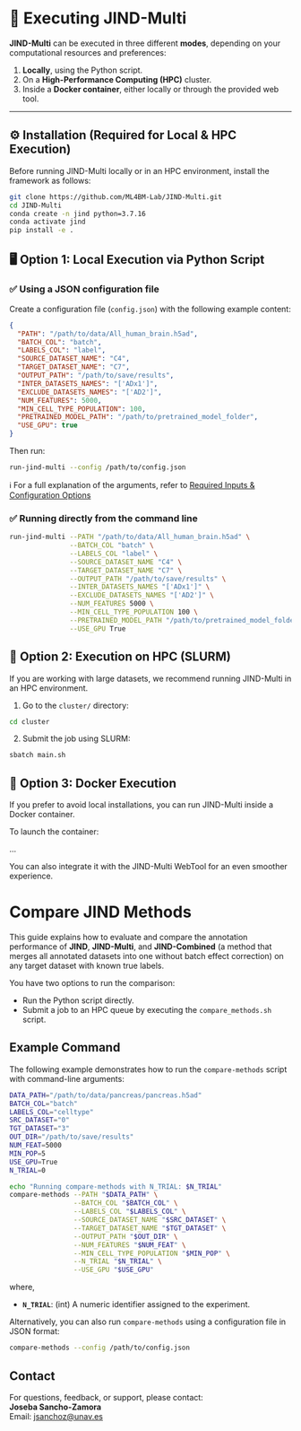 
# 🔧 Executing JIND-Multi

**JIND-Multi** can be executed in three different **modes**, depending on your computational resources and preferences:

1. **Locally**, using the Python script.
2. On a **High-Performance Computing (HPC)** cluster.
3. Inside a **Docker container**, either locally or through the provided web tool.

---

## ⚙️ Installation (Required for Local & HPC Execution)

Before running JIND-Multi locally or in an HPC environment, install the framework as follows:

```bash
git clone https://github.com/ML4BM-Lab/JIND-Multi.git
cd JIND-Multi
conda create -n jind python=3.7.16 
conda activate jind
pip install -e .
```

## 🖥️ Option 1: Local Execution via Python Script

### ✅ Using a JSON configuration file

Create a configuration file (`config.json`) with the following example content:

```json
{
  "PATH": "/path/to/data/All_human_brain.h5ad",
  "BATCH_COL": "batch",
  "LABELS_COL": "label",
  "SOURCE_DATASET_NAME": "C4",
  "TARGET_DATASET_NAME": "C7",
  "OUTPUT_PATH": "/path/to/save/results",
  "INTER_DATASETS_NAMES": "['ADx1']",
  "EXCLUDE_DATASETS_NAMES": "['AD2']",
  "NUM_FEATURES": 5000,
  "MIN_CELL_TYPE_POPULATION": 100,
  "PRETRAINED_MODEL_PATH": "/path/to/pretrained_model_folder",
  "USE_GPU": true
}
```

Then run:

```bash
run-jind-multi --config /path/to/config.json
```

ℹ️ For a full explanation of the arguments, refer to [Required Inputs & Configuration Options](README_general.md#-required-inputs--configuration-options)


### ✅ Running directly from the command line

```bash
run-jind-multi --PATH "/path/to/data/All_human_brain.h5ad" \
               --BATCH_COL "batch" \
               --LABELS_COL "label" \
               --SOURCE_DATASET_NAME "C4" \
               --TARGET_DATASET_NAME "C7" \
               --OUTPUT_PATH "/path/to/save/results" \
               --INTER_DATASETS_NAMES "['ADx1']" \
               --EXCLUDE_DATASETS_NAMES "['AD2']" \
               --NUM_FEATURES 5000 \
               --MIN_CELL_TYPE_POPULATION 100 \
               --PRETRAINED_MODEL_PATH "/path/to/pretrained_model_folder" \
               --USE_GPU True
```

## 🧬 Option 2: Execution on HPC (SLURM)

If you are working with large datasets, we recommend running JIND-Multi in an HPC environment.

1. Go to the `cluster/` directory:

```bash
cd cluster
```

2. Submit the job using SLURM:

```bash
sbatch main.sh
```

## 🐳 Option 3: Docker Execution
If you prefer to avoid local installations, you can run JIND-Multi inside a Docker container.

To launch the container:

...

You can also integrate it with the JIND-Multi WebTool for an even smoother experience.

# Compare JIND Methods

This guide explains how to evaluate and compare the annotation performance of **JIND**, **JIND-Multi**, and **JIND-Combined** (a method that merges all annotated datasets into one without batch effect correction) on any target dataset with known true labels.

You have two options to run the comparison:
- Run the Python script directly.
- Submit a job to an HPC queue by executing the `compare_methods.sh` script.

## Example Command

The following example demonstrates how to run the `compare-methods` script with command-line arguments:

```bash
DATA_PATH="/path/to/data/pancreas/pancreas.h5ad"
BATCH_COL="batch"
LABELS_COL="celltype"
SRC_DATASET="0"
TGT_DATASET="3"
OUT_DIR="/path/to/save/results"
NUM_FEAT=5000
MIN_POP=5
USE_GPU=True 
N_TRIAL=0

echo "Running compare-methods with N_TRIAL: $N_TRIAL"
compare-methods --PATH "$DATA_PATH" \
                --BATCH_COL "$BATCH_COL" \
                --LABELS_COL "$LABELS_COL" \
                --SOURCE_DATASET_NAME "$SRC_DATASET" \
                --TARGET_DATASET_NAME "$TGT_DATASET" \
                --OUTPUT_PATH "$OUT_DIR" \
                --NUM_FEATURES "$NUM_FEAT" \
                --MIN_CELL_TYPE_POPULATION "$MIN_POP" \
                --N_TRIAL "$N_TRIAL" \
                --USE_GPU "$USE_GPU"

```
where,
- **`N_TRIAL`**: (int) A numeric identifier assigned to the experiment.

Alternatively, you can also run `compare-methods` using a configuration file in JSON format:

```bash
compare-methods --config /path/to/config.json
```

## Contact
For questions, feedback, or support, please contact:  
**Joseba Sancho-Zamora**  
Email: [jsanchoz@unav.es](mailto:jsanchoz@unav.es)

